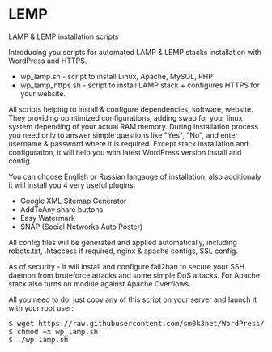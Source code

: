 # LEMP
LAMP &amp; LEMP installation scripts

Introducing you scripts for automated LAMP & LEMP stacks installation with WordPress and HTTPS.

* wp_lamp.sh - script to install Linux, Apache, MySQL, PHP
* wp_lamp_https.sh - script to install LAMP stack + configures HTTPS for your website.


All scripts helping to install & configure dependencies, software, website. They providing opmtimized configurations, adding swap for your linux system depending of your actual RAM memory. During installation process you need only to answer simple questions like "Yes", "No", and enter username & password where it is required. Except stack installation and configuration, it will help you with latest WordPress version install and config. 

You can choose English or Russian langauge of installation, also additionaly it will install you 4 very useful plugins:
 - Google XML Sitemap Generator
 - AddToAny share buttons
 - Easy Watermark
 - SNAP (Social Networks Auto Poster)
 
All config files will be generated and applied automatically, including robots.txt, .htaccess if required, nginx & apache configs, SSL config.

As of security - it will install and configure fail2ban to secure your SSH daemon from bruteforce attacks and some simple DoS attacks. For Apache stack also turns on module against Apache Overflows.

All you need to do, just copy any of this script on your server and launch it with your root user:
<pre>
$ wget https://raw.githubusercontent.com/sm0k3net/WordPress/master/wp_lamp.sh
$ chmod +x wp_lamp.sh
$ ./wp_lamp.sh
</pre>


